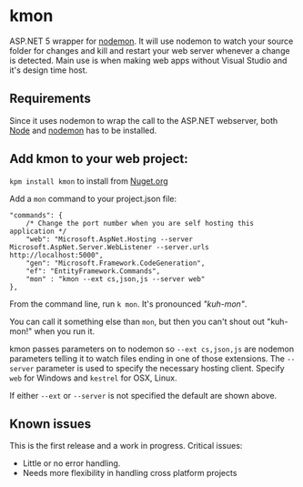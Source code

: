 kmon
==========

ASP.NET 5 wrapper for [nodemon](http://nodemon.io/). It will use nodemon to watch your source folder for changes and kill and restart your
web server whenever a change is detected. Main use is when making web apps without Visual Studio and it's design time host. 

## Requirements
Since it uses nodemon to wrap the call to the ASP.NET webserver, both [Node](http://nodejs.org/) and [nodemon](http://nodemon.io/) has to be installed. 

## Add kmon to your web project: 

`kpm install kmon` to install from [Nuget.org](https://www.nuget.org/packages/kmon/)

Add a `mon` command to your project.json file: 

```
"commands": {
    /* Change the port number when you are self hosting this application */
    "web": "Microsoft.AspNet.Hosting --server Microsoft.AspNet.Server.WebListener --server.urls http://localhost:5000",
    "gen": "Microsoft.Framework.CodeGeneration",
    "ef": "EntityFramework.Commands",
    "mon" : "kmon --ext cs,json,js --server web"
},
```
From the command line, run `k mon`. It's pronounced *"kuh-mon"*. 

You can call it something else than `mon`, but then you can't shout out "kuh-mon!" when you run it. 

kmon passes parameters on to nodemon so `--ext cs,json,js` are nodemon parameters telling it to watch files ending in 
one of those extensions. The `--server` parameter is used to specify the necessary hosting client.  Specify `web` for Windows and `kestrel` for OSX, Linux.

If either `--ext` or `--server` is not specified the default are shown above.

## Known issues
This is the first release and a work in progress. Critical issues:
* Little or no error handling. 
* Needs more flexibility in handling cross platform projects 
